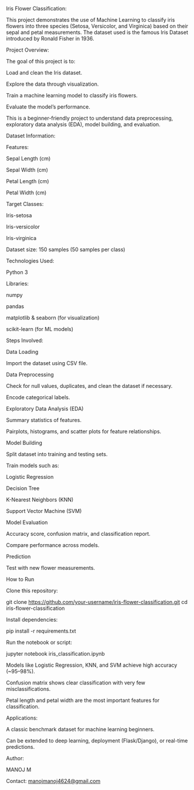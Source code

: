 Iris Flower Classification:

This project demonstrates the use of Machine Learning to classify iris flowers into three species (Setosa, Versicolor, and Virginica) based on their sepal and petal measurements. The dataset used is the famous Iris Dataset introduced by Ronald Fisher in 1936.

Project Overview:

The goal of this project is to:

Load and clean the Iris dataset.

Explore the data through visualization.

Train a machine learning model to classify iris flowers.

Evaluate the model’s performance.

This is a beginner-friendly project to understand data preprocessing, exploratory data analysis (EDA), model building, and evaluation.

Dataset Information:

Features:

Sepal Length (cm)

Sepal Width (cm)

Petal Length (cm)

Petal Width (cm)

Target Classes:

Iris-setosa

Iris-versicolor

Iris-virginica

Dataset size: 150 samples (50 samples per class)

Technologies Used:

Python 3

Libraries:

numpy

pandas

matplotlib & seaborn (for visualization)

scikit-learn (for ML models)

Steps Involved:

Data Loading

Import the dataset using CSV file.

Data Preprocessing

Check for null values, duplicates, and clean the dataset if necessary.

Encode categorical labels.

Exploratory Data Analysis (EDA)

Summary statistics of features.

Pairplots, histograms, and scatter plots for feature relationships.

Model Building

Split dataset into training and testing sets.

Train models such as:

Logistic Regression

Decision Tree

K-Nearest Neighbors (KNN)

Support Vector Machine (SVM)

Model Evaluation

Accuracy score, confusion matrix, and classification report.

Compare performance across models.

Prediction

Test with new flower measurements.

How to Run

Clone this repository:

git clone https://github.com/your-username/iris-flower-classification.git
cd iris-flower-classification


Install dependencies:

pip install -r requirements.txt


Run the notebook or script:

jupyter notebook iris_classification.ipynb


 
Models like Logistic Regression, KNN, and SVM achieve high accuracy (~95–98%).

Confusion matrix shows clear classification with very few misclassifications.

Petal length and petal width are the most important features for classification.

Applications:

A classic benchmark dataset for machine learning beginners.

Can be extended to deep learning, deployment (Flask/Django), or real-time predictions.

Author:

MANOJ M

Contact: manojmanoj4624@gmail.com
